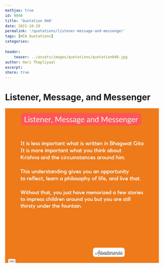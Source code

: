 ```yaml
---
mathjax: true
id: 9040
title: 'Quotation 040'
date: 2021-10-20
permalink: '/quotations/listener-message-and-messenger'
tags: [WIA Quotations] 
categories: 

header:
    teaser: ../assets/images/quotations/quotation040.jpg
author: Hari Thapliyaal 
excerpt:
share: true 
---
```


# Listener, Message, and Messenger

![Listener, Message, and Messenger](../assets/images/quotations/quotation040.jpg)
